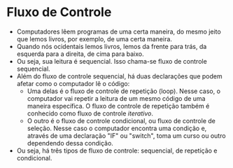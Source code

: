 # Fluxo de Controle 

- Computadores  lêem programas de uma certa maneira, do mesmo jeito que lemos livros, por exemplo, de uma certa maneira.
- Quando nós ocidentais lemos livros, lemos da frente para trás, da esquerda para a direita, de cima para baixo.
- Ou seja, sua leitura é sequencial. Isso chama-se fluxo de controle sequencial.
- Além do fluxo de controle sequencial, há duas declarações que podem afetar como o computador lê o código:
  - Uma delas é o fluxo de controle de repetição (loop). Nesse caso, o computador vai repetir a leitura de um mesmo código de uma maneira específica. O fluxo de controle de repetição também é conhecido como fluxo de controle _iterativo_.
  - O outro é o fluxo de controle condicional, ou fluxo de controle de seleção. Nesse caso o computador encontra uma condição e, através de uma declaração "IF" ou "switch", toma um curso ou outro dependendo dessa condição.
- Ou seja, há três tipos de fluxo de controle: sequencial, de repetição e condicional.